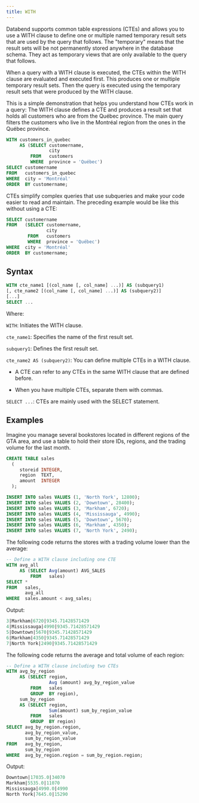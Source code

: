 ```yaml
---
title: WITH
---
```


Databend supports common table expressions (CTEs) and allows you to use a WITH clause to define one or multiple named temporary result sets that are used by the query that follows. The "temporary" means that the result sets will be not permanently stored anywhere in the database schema. They act as temporary views that are only available to the query that follows.

When a query with a WITH clause is executed, the CTEs within the WITH clause are evaluated and executed first. This produces one or multiple temporary result sets. Then the query is executed using the temporary result sets that were produced by the WITH clause. 

This is a simple demonstration that helps you understand how CTEs work in a query: The WITH clause defines a CTE and produces a result set that holds all customers who are from the Québec province. The main query filters the customers who live in the Montréal region from the ones in the Québec province.

```sql
WITH customers_in_quebec 
     AS (SELECT customername, 
                city 
         FROM   customers 
         WHERE  province = 'Québec') 
SELECT customername 
FROM   customers_in_quebec
WHERE  city = 'Montréal' 
ORDER  BY customername; 
```

CTEs simplify complex queries that use subqueries and make your code easier to read and maintain. The preceding example would be like this without using a CTE:

```sql
SELECT customername 
FROM   (SELECT customername, 
               city 
        FROM   customers 
        WHERE  province = 'Québec') 
WHERE  city = 'Montréal' 
ORDER  BY customername; 
```

## Syntax

```sql    
WITH cte_name1 [(col_name [, col_name] ...)] AS (subquery1)
[, cte_name2 [(col_name [, col_name] ...)] AS (subquery2)]
[...]
SELECT ...
```

Where:

`WITH`: Initiates the WITH clause.

`cte_name1`: Specifies the name of the first result set. 

`subquery1`: Defines the first result set.

`cte_name2 AS (subquery2)`: You can define multiple CTEs in a WITH clause.

- A CTE can refer to any CTEs in the same WITH clause that are defined before.

- When you have multiple CTEs, separate them with commas.

`SELECT ...`: CTEs are mainly used with the SELECT statement.

## Examples

Imagine you manage several bookstores located in different regions of the GTA area, and use a table to hold their store IDs, regions, and the trading volume for the last month.

```sql
CREATE TABLE sales 
  ( 
     storeid INTEGER, 
     region  TEXT, 
     amount  INTEGER 
  ); 

INSERT INTO sales VALUES (1, 'North York', 12800);
INSERT INTO sales VALUES (2, 'Downtown', 28400);
INSERT INTO sales VALUES (3, 'Markham', 6720);
INSERT INTO sales VALUES (4, 'Mississauga', 4990);
INSERT INTO sales VALUES (5, 'Downtown', 5670);
INSERT INTO sales VALUES (6, 'Markham', 4350);
INSERT INTO sales VALUES (7, 'North York', 2490);
```

The following code returns the stores with a trading volume lower than the average:

```sql
-- Define a WITH clause including one CTE
WITH avg_all 
     AS (SELECT Avg(amount) AVG_SALES 
         FROM   sales) 
SELECT * 
FROM   sales, 
       avg_all 
WHERE  sales.amount < avg_sales;
```

Output:

```sql
3|Markham|6720|9345.71428571429
4|Mississauga|4990|9345.71428571429
5|Downtown|5670|9345.71428571429
6|Markham|4350|9345.71428571429
7|North York|2490|9345.71428571429
```

The following code returns the average and total volume of each region:

```sql
-- Define a WITH clause including two CTEs
WITH avg_by_region 
     AS (SELECT region, 
                Avg (amount) avg_by_region_value 
         FROM   sales 
         GROUP  BY region), 
     sum_by_region 
     AS (SELECT region, 
                Sum(amount) sum_by_region_value 
         FROM   sales 
         GROUP  BY region) 
SELECT avg_by_region.region, 
       avg_by_region_value, 
       sum_by_region_value 
FROM   avg_by_region, 
       sum_by_region 
WHERE  avg_by_region.region = sum_by_region.region; 
```

Output:

```sql
Downtown|17035.0|34070
Markham|5535.0|11070
Mississauga|4990.0|4990
North York|7645.0|15290
```